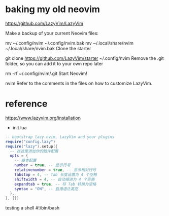 # baking my old neovim
https://github.com/LazyVim/LazyVim

Make a backup of your current Neovim files:

mv ~/.config/nvim ~/.config/nvim.bak
mv ~/.local/share/nvim ~/.local/share/nvim.bak
Clone the starter

git clone https://github.com/LazyVim/starter ~/.config/nvim
Remove the .git folder, so you can add it to your own repo later

rm -rf ~/.config/nvim/.git
Start Neovim!

nvim
Refer to the comments in the files on how to customize LazyVim.


# reference
https://www.lazyvim.org/installation
- init.lua
```lua
-- bootstrap lazy.nvim, LazyVim and your plugins
require("config.lazy")
require("lazy").setup({
  -- 在这里添加你的插件配置
  opts = {
    -- 基本配置
    number = true, -- 显示行号
    relativenumber = true, -- 显示相对行号
    tabstop = 4, -- Tab 长度设置为 4 个空格
    shiftwidth = 4, -- 自动缩进为 4 个空格
    expandtab = true, -- 将 Tab 转换为空格
    syntax = "ON", -- 启用语法高亮
  },
}, {})
```


testing a shell 
#!/bin/bash

